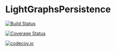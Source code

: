 # LightGraphsPersistence

[![Build Status](https://travis-ci.org/sbromberger/LightGraphsPersistence.jl.svg?branch=master)](https://travis-ci.org/sbromberger/LightGraphsPersistence.jl)

[![Coverage Status](https://coveralls.io/repos/sbromberger/LightGraphsPersistence.jl/badge.svg?branch=master&service=github)](https://coveralls.io/github/sbromberger/LightGraphsPersistence.jl?branch=master)

[![codecov.io](http://codecov.io/github/sbromberger/LightGraphsPersistence.jl/coverage.svg?branch=master)](http://codecov.io/github/sbromberger/LightGraphsPersistence.jl?branch=master)
